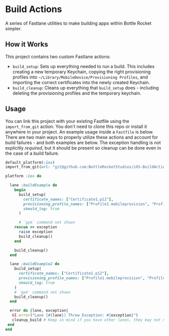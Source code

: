 # Build Actions
A series of Fastlane utilities to make building apps within Bottle Rocket simpler.

## How it Works
This project contains two custom Fastlane actions:

* `build_setup`: Sets up everything needed to run a build. This includes creating a new temporary Keychain, copying the right provisioning profiles into `~/Library/MobileDevice/Provisioning Profiles`, and importing the correct certificates into the newly created Keychain.
* `build_cleanup`: Cleans up everything that `build_setup` does - including deleting the provisioning profiles and the temporary keychain.

## Usage
You can link this project with your existing Fastfile using the `import_from_git` action. You don't need to clone this repo or install it anywhere in your project. An example usage inside a `Fastfile` is below. There are two main ways to properly utilize these actions and account for build failures - and both examples are below. The exception handling is not explicitly *required*, but it should be present so cleanup can be done even in the case of a build failure.

```ruby
default_platform(:ios)
import_from_git(url: "git@github.com:BottleRocketStudios/iOS-BuildActions.git")

platform :ios do

  lane :buildExample do
    begin
      build_setup(
        certificate_names: ["Certificate1.p12"],
        provisioning_profile_names: ["Profile1.mobileprovision", "Profile2.mobileprovision"],
        should_log: true
      )

      # `gym` command not shown
    rescue => exception
      raise exception
      build_cleanup()
    end

    build_cleanup()
  end

  lane :buildExample2 do
    build_setup(
      certificate_names: ["Certificate1.p12"],
      provisioning_profile_names: ["Profile1.mobileprovision", "Profile2.mobileprovision"],
      should_log: true
    )
    # `gym` command not shown
    build_cleanup()
  end

  error do |lane, exception|
   UI.error("Lane [#{lane}] Threw Exception: #{exception}")
   cleanup_build # Keep in mind if you have other lanes, they may not need cleanup!
 end
end
```
